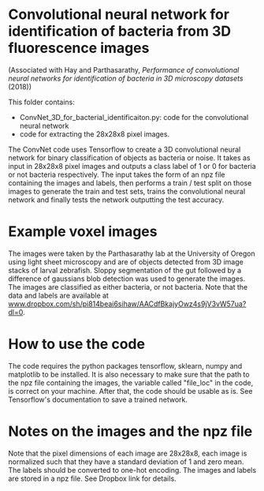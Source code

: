 # Convolutional neural network for identification of bacteria from 3D fluorescence images

(Associated with Hay and Parthasarathy, *Performance of convolutional neural networks for identification of bacteria in 3D microscopy datasets* (2018))

This folder contains:
- ConvNet_3D_for_bacterial_identificaiton.py: code for the convolutional neural network
- code for extracting the 28x28x8 pixel images.

The ConvNet code uses Tensorflow to create a 3D convolutional neural network for binary classification of objects as bacteria or noise.
It takes as input in 28x28x8 pixel images and outputs a class label of 1 or 0 for bacteria or not bacteria respectively. The input takes the form of an npz file containing the images and labels, then performs a train / test split on those images to generate the 
train and test sets, trains the convolutional neural network and finally tests the network outputting the test accuracy.

# Example voxel images
The images were taken by the Parthasarathy lab at the University of Oregon using light sheet microscopy and are of objects detected from 3D image stacks of larval zebrafish. Sloppy segmentation of the gut followed by a difference of gaussians blob detection was used to generate the images. The images are classified as either bacteria, or not bacteria. Note that the data and labels are available at www.dropbox.com/sh/pi814beai6sihaw/AACdfBkajyOwz4s9jV3vW57ua?dl=0.

# How to use the code
The code requires the python packages tensorflow, sklearn, numpy and matplotlib to be installed. It is also necessary to make sure
that the path to the npz file containing the images, the variable called "file_loc" in the code, is correct on your machine. 
After that, the code should be usable as is. See Tensorflow's documentation to save a trained network. 

# Notes on the images and the npz file
Note that the pixel dimensions of each image are 28x28x8, each image is normalized such that they have a standard deviation of 1 and zero mean. The labels should be converted to one-hot encoding. The images and labels are stored in a npz file. See Dropbox link for details.
